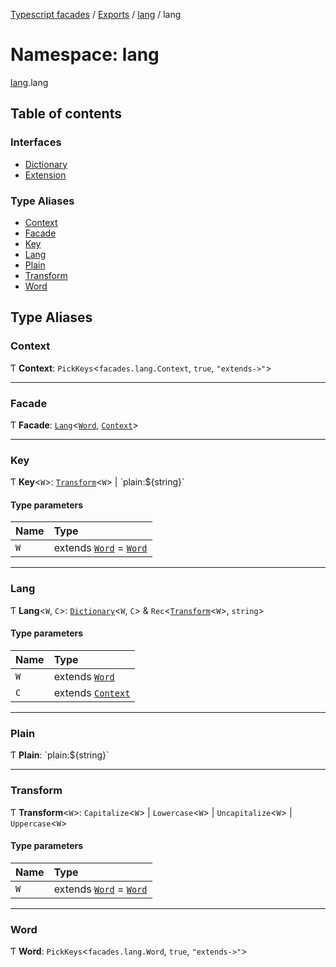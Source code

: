 [Typescript facades](../index.md) / [Exports](../modules.md) / [lang](lang.md) / lang

# Namespace: lang

[lang](lang.md).lang

## Table of contents

### Interfaces

- [Dictionary](../interfaces/lang.lang-1.Dictionary.md)
- [Extension](../interfaces/lang.lang-1.Extension.md)

### Type Aliases

- [Context](lang.lang-1.md#context)
- [Facade](lang.lang-1.md#facade)
- [Key](lang.lang-1.md#key)
- [Lang](lang.lang-1.md#lang)
- [Plain](lang.lang-1.md#plain)
- [Transform](lang.lang-1.md#transform)
- [Word](lang.lang-1.md#word)

## Type Aliases

### Context

Ƭ **Context**: `PickKeys`<`facades.lang.Context`, ``true``, ``"extends->"``\>

___

### Facade

Ƭ **Facade**: [`Lang`](lang.lang-1.md#lang)<[`Word`](lang.lang-1.md#word), [`Context`](lang.lang-1.md#context)\>

___

### Key

Ƭ **Key**<`W`\>: [`Transform`](lang.lang-1.md#transform)<`W`\> \| \`plain:${string}\`

#### Type parameters

| Name | Type |
| :------ | :------ |
| `W` | extends [`Word`](lang.lang-1.md#word) = [`Word`](lang.lang-1.md#word) |

___

### Lang

Ƭ **Lang**<`W`, `C`\>: [`Dictionary`](../interfaces/lang.lang-1.Dictionary.md)<`W`, `C`\> & `Rec`<[`Transform`](lang.lang-1.md#transform)<`W`\>, `string`\>

#### Type parameters

| Name | Type |
| :------ | :------ |
| `W` | extends [`Word`](lang.lang-1.md#word) |
| `C` | extends [`Context`](lang.lang-1.md#context) |

___

### Plain

Ƭ **Plain**: \`plain:${string}\`

___

### Transform

Ƭ **Transform**<`W`\>: `Capitalize`<`W`\> \| `Lowercase`<`W`\> \| `Uncapitalize`<`W`\> \| `Uppercase`<`W`\>

#### Type parameters

| Name | Type |
| :------ | :------ |
| `W` | extends [`Word`](lang.lang-1.md#word) = [`Word`](lang.lang-1.md#word) |

___

### Word

Ƭ **Word**: `PickKeys`<`facades.lang.Word`, ``true``, ``"extends->"``\>
